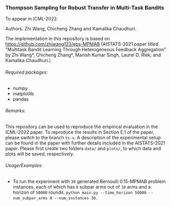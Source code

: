 ### Thompson Sampling for Robust Transfer in Multi-Task Bandits

To appear in ICML-2022.

Authors: Zhi Wang, Chicheng Zhang and Kamalika Chaudhuri.

The implementation in this repository is based on https://github.com/zhiwang123/eps-MPMAB (AISTATS-2021 paper titled 
"Multitask Bandit Learning Through Heterogeneous Feedback Aggregation" by Zhi Wang*, Chicheng Zhang*, Manish Kumar Singh, 
Laurel D. Riek, and Kamalika Chaudhuri.)

###### Required packages:
- numpy
- matplotlib
- pandas

###### Remarks:
This repository can be used to reproduce the empirical evaluation in the ICML-2022 paper.
To reproduce the results in Section E.1 of the paper, please switch to the branch `ts-v`.
A description of the experimental setup can be found in the paper with further details included in the AISTATS-2021 paper.
Please first create two folders `data/` and `plots/`, 
to which data and plots will be saved, respectively.

###### Usage/Examples:
- To run the experiment with `30` generated Bernoulli 0.15-MPMAB problem instances, 
 each of which has `8` subpar arms out of `10` arms and a horizon of `50000` rounds:
`python main.py --time_horizon 50000 --num_subpar_arms 8 --num_instances 30`.
